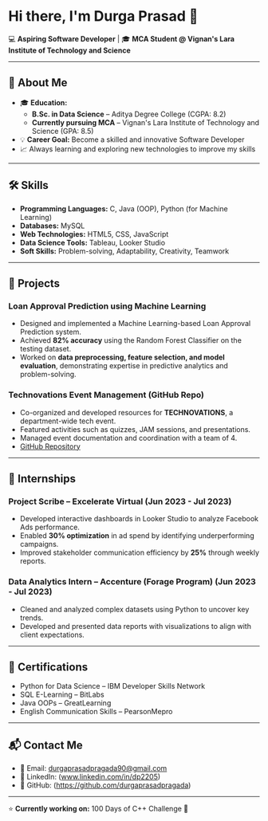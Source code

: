 # Hi there, I'm Durga Prasad 👋  

💻 **Aspiring Software Developer** | 🎓 **MCA Student @ Vignan's Lara Institute of Technology and Science**  

---

## 🚀 About Me  
- 🎓 **Education:**  
  - **B.Sc. in Data Science** – Aditya Degree College (CGPA: 8.2)  
  - **Currently pursuing MCA** – Vignan's Lara Institute of Technology and Science (GPA: 8.5)  
- 💡 **Career Goal:** Become a skilled and innovative Software Developer  
- 📈 Always learning and exploring new technologies to improve my skills  

---

## 🛠 Skills  
- **Programming Languages:** C, Java (OOP), Python (for Machine Learning)  
- **Databases:** MySQL  
- **Web Technologies:** HTML5, CSS, JavaScript
- **Data Science Tools:** Tableau, Looker Studio  
- **Soft Skills:** Problem-solving, Adaptability, Creativity, Teamwork  

---

## 📂 Projects  
### **Loan Approval Prediction using Machine Learning**  
- Designed and implemented a Machine Learning-based Loan Approval Prediction system.  
- Achieved **82% accuracy** using the Random Forest Classifier on the testing dataset.  
- Worked on **data preprocessing, feature selection, and model evaluation**, demonstrating expertise in predictive analytics and problem-solving.  

### **Technovations Event Management (GitHub Repo)**  
- Co-organized and developed resources for **TECHNOVATIONS**, a department-wide tech event.  
- Featured activities such as quizzes, JAM sessions, and presentations.  
- Managed event documentation and coordination with a team of 4.  
- [GitHub Repository](https://github.com/durgaprasadpragada/Technovations-Event)  

---

## 🎯 Internships  
### **Project Scribe** – Excelerate Virtual (Jun 2023 - Jul 2023)  
- Developed interactive dashboards in Looker Studio to analyze Facebook Ads performance.  
- Enabled **30% optimization** in ad spend by identifying underperforming campaigns.  
- Improved stakeholder communication efficiency by **25%** through weekly reports.  

### **Data Analytics Intern** – Accenture (Forage Program) (Jun 2023 - Jul 2023)  
- Cleaned and analyzed complex datasets using Python to uncover key trends.  
- Developed and presented data reports with visualizations to align with client expectations.  

---

## 📜 Certifications  
- Python for Data Science – IBM Developer Skills Network  
- SQL E-Learning – BitLabs  
- Java OOPs – GreatLearning  
- English Communication Skills – PearsonMepro  

---

## 📬 Contact Me  
- 📧 Email: [durgaprasadpragada90@gmail.com](mailto:durgaprasadpragada90@gmail.com)  
- 💼 LinkedIn: (www.linkedin.com/in/dp2205)  
- 🐙 GitHub: (https://github.com/durgaprasadpragada)  

---

⭐ **Currently working on:** 100 Days of C++ Challenge 🚀  
